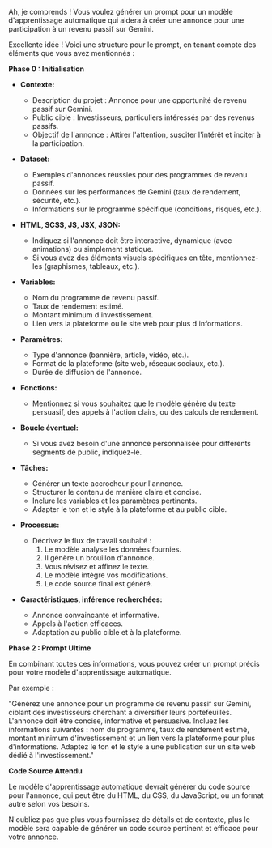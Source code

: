 Ah, je comprends ! Vous voulez générer un prompt pour un modèle d'apprentissage automatique qui aidera à créer une annonce pour une participation à un revenu passif sur Gemini. 

Excellente idée ! Voici une structure pour le prompt, en tenant compte des éléments que vous avez mentionnés :

**Phase 0 : Initialisation**

* **Contexte:** 
    *  Description du projet :  Annonce pour une opportunité de revenu passif sur Gemini.
    *  Public cible :  Investisseurs, particuliers intéressés par des revenus passifs.
    *  Objectif de l'annonce :  Attirer l'attention, susciter l'intérêt et inciter à la participation. 
* **Dataset:**
    *  Exemples d'annonces réussies pour des programmes de revenu passif.
    *  Données sur les performances de Gemini (taux de rendement, sécurité, etc.).
    *  Informations sur le programme spécifique (conditions, risques, etc.).
* **HTML, SCSS, JS, JSX, JSON:**
    *  Indiquez si l'annonce doit être interactive, dynamique (avec animations) ou simplement statique.
    *  Si vous avez des éléments visuels spécifiques en tête, mentionnez-les (graphismes, tableaux, etc.).

* **Variables:**
    *  Nom du programme de revenu passif.
    *  Taux de rendement estimé.
    *  Montant minimum d'investissement.
    *  Lien vers la plateforme ou le site web pour plus d'informations.

* **Paramètres:**
    *  Type d'annonce (bannière, article, vidéo, etc.).
    *  Format de la plateforme (site web, réseaux sociaux, etc.).
    *  Durée de diffusion de l'annonce.

* **Fonctions:**
    *  Mentionnez si vous souhaitez que le modèle génère du texte persuasif, des appels à l'action clairs, ou des calculs de rendement.

* **Boucle éventuel:**
    *  Si vous avez besoin d'une annonce personnalisée pour différents segments de public, indiquez-le.

* **Tâches:**
    *  Générer un texte accrocheur pour l'annonce.
    *  Structurer le contenu de manière claire et concise.
    *  Inclure les variables et les paramètres pertinents.
    *  Adapter le ton et le style à la plateforme et au public cible.

* **Processus:**
    *  Décrivez le flux de travail souhaité :  
        1.  Le modèle analyse les données fournies.
        2.  Il génère un brouillon d'annonce.
        3.  Vous révisez et affinez le texte.
        4.  Le modèle intègre vos modifications.
        5.  Le code source final est généré.

* **Caractéristiques, inférence recherchées:**
    *  Annonce convaincante et informative.
    *  Appels à l'action efficaces.
    *  Adaptation au public cible et à la plateforme.

**Phase 2 : Prompt Ultime**

En combinant toutes ces informations, vous pouvez créer un prompt précis pour votre modèle d'apprentissage automatique. 

Par exemple :

"Générez une annonce pour un programme de revenu passif sur Gemini, ciblant des investisseurs cherchant à diversifier leurs portefeuilles. L'annonce doit être concise, informative et persuasive. Incluez les informations suivantes : nom du programme, taux de rendement estimé, montant minimum d'investissement et un lien vers la plateforme pour plus d'informations. Adaptez le ton et le style à une publication sur un site web dédié à l'investissement."

**Code Source Attendu**

Le modèle d'apprentissage automatique devrait générer du code source pour l'annonce, qui peut être du HTML, du CSS, du JavaScript, ou un format autre selon vos besoins.



N'oubliez pas que plus vous fournissez de détails et de contexte, plus le modèle sera capable de générer un code source pertinent et efficace pour votre annonce.
